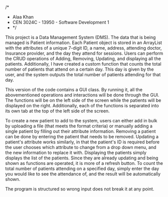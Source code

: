 /*
 * Alaa Khan
 * CEN 3024C - 13950 - Software Development 1
 * */

This project is a Data Management System (DMS). The data that is being managed is Patient information. Each Patient object is stored in an ArrayList 
with the attributes of a unique 7-digit ID, a name, address, attending doctor, Insurance provider, and the day they attend for sessions. Users can perform
the CRUD operations of Adding, Removing, Updating, and displaying all the patients. Additionally, I have created a custom function that counts the total number
of patients that attend on a certain day. This day is given by the user, and the system outputs the total number of patients attending for that day. 

This version of the code contains a GUI class. By running it, all the abovementioned operations and interactions will be done through the GUI. The functions will be 
on the left side of the screen while the patients will be displayed on the right. Additionally, each of the functions is separated into its own tab at the top of the left
side of the screen.

To create a new patient to add to the system, users can either add in bulk by uploading a file (that meets the format criteria) or manually adding a single patient
by filling out their attribute information. 
Removing a patient can be done by entering the patient that needs to be removed. 
Updating a patient's attribute works similarly, in that the patient's ID is required before the user chooses which attribute to change from a drop down menu, and the new
information to replace it with.
Displaying the patients simply displays the list of the patients. Since they are already updating and being shown as functions are operated, it is more of a refresh button. 
To count the total number of patients attending on a specified day, simply enter the day you would like to see the attendance of, and the result will be automatically shown.

The program is structured so wrong input does not break it at any point. 
